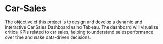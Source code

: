 # Car-Sales
The objective of this project is to design and develop a dynamic and interactive Car Sales Dashboard using Tableau. The dashboard will visualize critical KPIs related to car sales, helping to understand sales performance over time and make data-driven decisions.
